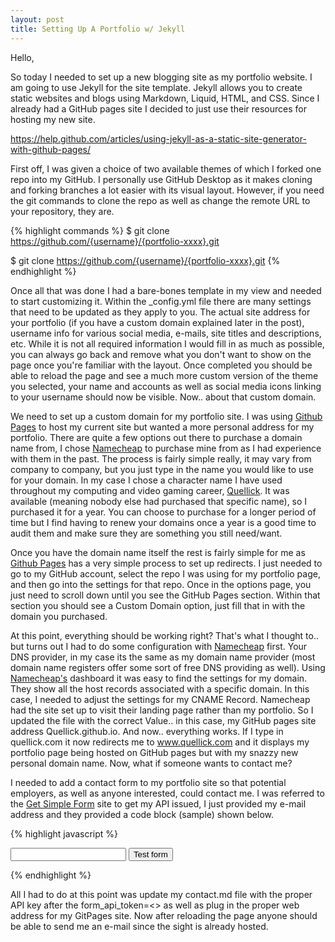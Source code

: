 ```yaml
---
layout: post
title: Setting Up A Portfolio w/ Jekyll
---
```

Hello,

So today I needed to set up a new blogging site as my portfolio website.  I am going to use Jekyll for the site template.   Jekyll allows you to create static websites and blogs using Markdown, Liquid, HTML, and CSS.  Since I already had a GitHub pages site I decided to just use their resources for hosting my new site.

https://help.github.com/articles/using-jekyll-as-a-static-site-generator-with-github-pages/

First off, I was given a choice of two available themes of which I forked one repo into my GitHub.  I personally use GitHub Desktop as it makes cloning and forking branches a lot easier with its visual layout.  However, if you need the git commands to clone the repo as well as change the remote URL to your repository, they are.

{% highlight commands %}
$ git clone https://github.com/{username}/{portfolio-xxxx}.git

$ git clone https://github.com/{username}/{portfolio-xxxx}.git
{% endhighlight %}

Once all that was done I had a bare-bones template in my view and needed to start customizing it.  Within the _config.yml file there are many settings that need to be updated as they apply to you.  The actual site address for your portfolio (if you have a custom domain explained later in the post), username info for various social media, e-mails, site titles and descriptions, etc.  While it is not all required information I would fill in as much as possible, you can always go back and remove what you don't want to show on the page once you're familiar with the layout.  Once completed you should be able to reload the page and see a much more custom version of the theme you selected,  your name and accounts as well as social media icons linking to your username should now be visible.  Now.. about that custom domain.

We need to set up a custom domain for my portfolio site.  I was using <a href="https://pages.github.com/">Github Pages</a> to host my current site but wanted a more personal address for my portfolio.  There are quite a few options out there to purchase a domain name from, I chose <a href="https://www.namecheap.com/">Namecheap</a> to purchase mine from as I had experience with them in the past.  The process is fairly simple really, it may vary from company to company,  but you just type in the name you would like to use for your domain.  In my case I chose a character name I have used throughout my computing and video gaming career,  <a href="https://www.Quellick.com/">Quellick</a>.  It was available (meaning nobody else had purchased that specific name), so I purchased it for a year.  You can choose to purchase for a longer period of time but I find having to renew your domains once a year is a good time to audit them and make sure they are something you still need/want.

Once you have the domain name itself the rest is fairly simple for me as <a href="https://pages.github.com/">Github Pages</a> has a very simple process to set up redirects.  I just needed to go to my GitHub account,  select the repo I was using for my portfolio page, and then go into the settings for that repo.  Once in the options page, you just need to scroll down until you see the GitHub Pages section.  Within that section you should see a Custom Domain option,  just fill that in with the domain you purchased.

At this point, everything should be working right?  That's what I thought to.. but turns out I had to do some configuration with <a href="https://www.namecheap.com/">Namecheap</a> first.  Your DNS provider, in my case its the same as my domain name provider (most domain name registers offer some sort of free DNS providing as well). Using <a href="https://www.namecheap.com/">Namecheap's</a> dashboard it was easy to find the settings for my domain.  They show all the host records associated with a specific domain.  In this case, I needed to adjust the settings for my CNAME Record.  Namecheap had the site set up to visit their landing page rather than my portfolio.  So I updated the file with the correct Value.. in this case, my GitHub pages site address Quellick.github.io.  And now.. everything works.   If I type in quellick.com it now redirects me to www.quellick.com and it displays my portfolio page being hosted on GitHub pages but with my snazzy new personal domain name.  Now, what if someone wants to contact me?

I needed to add a contact form to my portfolio site so that potential employers, as well as anyone interested, could contact me.  I was referred to the [Get Simple Form](https://getsimpleform.com) site to get my API issued, I just provided my e-mail address and they provided a code block (sample) shown below.

{% highlight javascript %}
<form action="https://getsimpleform.com/messages?form_api_token=<your_api_token_here>" method="post">

  <!-- the redirect_to is optional, the form will redirect to the referrer on submission -->
  <input type='hidden' name='redirect_to' value='<the complete return url e.g. http://fooey.com/thank-you.html>' />

  <!-- all your input fields here.... -->
  <input type='text' name='test' />

  <input type='submit' value='Test form' />
</form>
{% endhighlight %}

All I had to do at this point was update my contact.md file with the proper API key after the form_api_token=<>  as well as plug in the proper web address for my GitPages site.  Now after reloading the page anyone should be able to send me an e-mail since the sight is already hosted.
